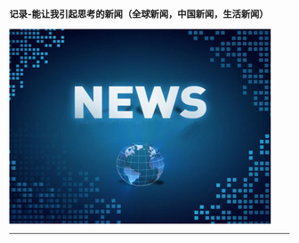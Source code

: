 ### 记录-能让我引起思考的新闻（全球新闻，中国新闻，生活新闻）

![img](%E5%9B%BE%E7%89%87/U4126P1T1D30168653F21DT20140519162626.jpg)

---

